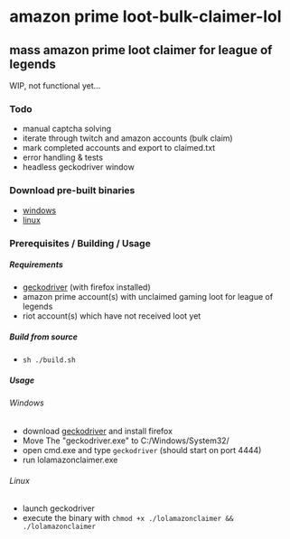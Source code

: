 # amazon prime loot-bulk-claimer-lol

## mass amazon prime loot claimer for league of legends

WIP, not functional yet...

### Todo

- manual captcha solving
- iterate through twitch and amazon accounts (bulk claim)
- mark completed accounts and export to claimed.txt
- error handling & tests
- headless geckodriver window

### Download pre-built binaries

- [windows](/out/lolclaimeramazon.exe)
- [linux](/out/lolclaimeramazon)


### Prerequisites / Building / Usage

##### Requirements

- [geckodriver](https://github.com/mozilla/geckodriver/releases) (with firefox installed)
- amazon prime account(s) with unclaimed gaming loot for league of legends
- riot account(s) which have not received loot yet

##### Build from source

- `sh ./build.sh`

##### Usage

###### Windows

- download [geckodriver](https://github.com/mozilla/geckodriver/releases) and install firefox
- Move The "geckodriver.exe" to C:/Windows/System32/
- open cmd.exe and type `geckodriver` (should start on port 4444)
- run lolamazonclaimer.exe

###### Linux

- launch geckodriver
- execute the binary with `chmod +x ./lolamazonclaimer && ./lolamazonclaimer`
